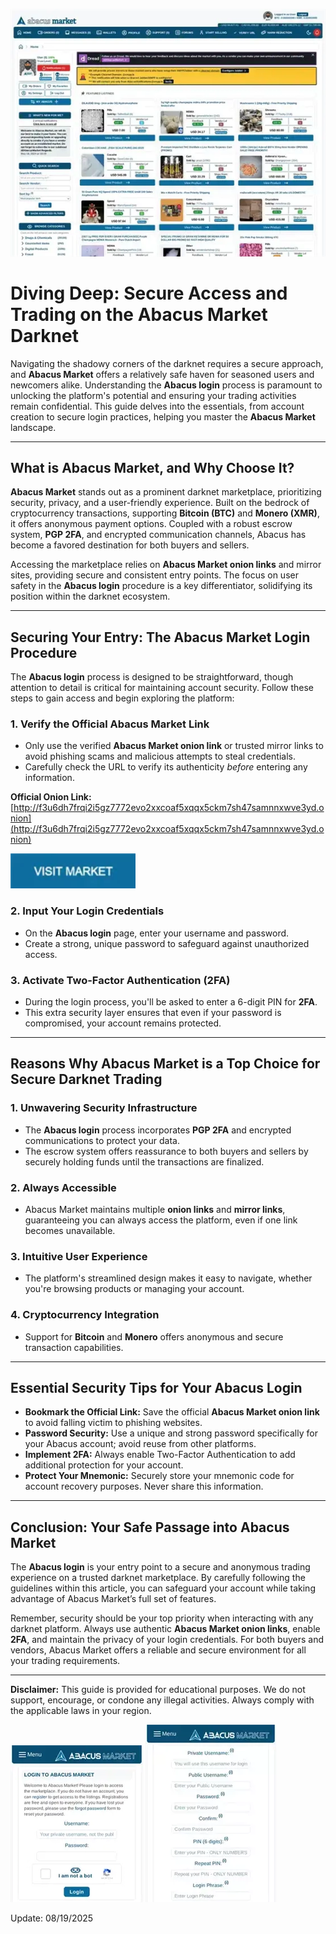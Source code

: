<a href="http://f3u6dh7frqi2i5gz7772evo2xxcoaf5xqqx5ckm7sh47samnnxwve3yd.onion"><img src="/files/system.webp" alt="image" style="max-width: 100%;"></a>

# Diving Deep: Secure Access and Trading on the Abacus Market Darknet

Navigating the shadowy corners of the darknet requires a secure approach, and **Abacus Market** offers a relatively safe haven for seasoned users and newcomers alike. Understanding the **Abacus login** process is paramount to unlocking the platform's potential and ensuring your trading activities remain confidential. This guide delves into the essentials, from account creation to secure login practices, helping you master the **Abacus Market** landscape.

---

## What is Abacus Market, and Why Choose It?

**Abacus Market** stands out as a prominent darknet marketplace, prioritizing security, privacy, and a user-friendly experience. Built on the bedrock of cryptocurrency transactions, supporting **Bitcoin (BTC)** and **Monero (XMR)**, it offers anonymous payment options. Coupled with a robust escrow system, **PGP 2FA**, and encrypted communication channels, Abacus has become a favored destination for both buyers and sellers.

Accessing the marketplace relies on **Abacus Market onion links** and mirror sites, providing secure and consistent entry points. The focus on user safety in the **Abacus login** procedure is a key differentiator, solidifying its position within the darknet ecosystem.

---

## Securing Your Entry: The Abacus Market Login Procedure

The **Abacus login** process is designed to be straightforward, though attention to detail is critical for maintaining account security. Follow these steps to gain access and begin exploring the platform:

### 1.  **Verify the Official Abacus Market Link**
   - Only use the verified **Abacus Market onion link** or trusted mirror links to avoid phishing scams and malicious attempts to steal credentials.
   - Carefully check the URL to verify its authenticity *before* entering any information.

**Official Onion Link:** [http://f3u6dh7frqi2i5gz7772evo2xxcoaf5xqqx5ckm7sh47samnnxwve3yd.onion](http://f3u6dh7frqi2i5gz7772evo2xxcoaf5xqqx5ckm7sh47samnnxwve3yd.onion)

[<img src="/files/look.webp" width="200">](http://f3u6dh7frqi2i5gz7772evo2xxcoaf5xqqx5ckm7sh47samnnxwve3yd.onion)

### 2.  **Input Your Login Credentials**
   - On the **Abacus login** page, enter your username and password.
   - Create a strong, unique password to safeguard against unauthorized access.

### 3.  **Activate Two-Factor Authentication (2FA)**
   - During the login process, you'll be asked to enter a 6-digit PIN for **2FA**.
   - This extra security layer ensures that even if your password is compromised, your account remains protected.

---

## Reasons Why Abacus Market is a Top Choice for Secure Darknet Trading

### 1. **Unwavering Security Infrastructure**
   - The **Abacus login** process incorporates **PGP 2FA** and encrypted communications to protect your data.
   -  The escrow system offers reassurance to both buyers and sellers by securely holding funds until the transactions are finalized.

### 2. **Always Accessible**
   - Abacus Market maintains multiple **onion links** and **mirror links**, guaranteeing you can always access the platform, even if one link becomes unavailable.

### 3. **Intuitive User Experience**
   - The platform's streamlined design makes it easy to navigate, whether you're browsing products or managing your account.

### 4. **Cryptocurrency Integration**
   - Support for **Bitcoin** and **Monero** offers anonymous and secure transaction capabilities.

---

## Essential Security Tips for Your Abacus Login

-   **Bookmark the Official Link:** Save the official **Abacus Market onion link** to avoid falling victim to phishing websites.
-   **Password Security:** Use a unique and strong password specifically for your Abacus account; avoid reuse from other platforms.
-   **Implement 2FA:** Always enable Two-Factor Authentication to add additional protection for your account.
-   **Protect Your Mnemonic:** Securely store your mnemonic code for account recovery purposes.  Never share this information.

---

## Conclusion: Your Safe Passage into Abacus Market

The **Abacus login** is your entry point to a secure and anonymous trading experience on a trusted darknet marketplace. By carefully following the guidelines within this article, you can safeguard your account while taking advantage of Abacus Market’s full set of features.

Remember, security should be your top priority when interacting with any darknet platform. Always use authentic **Abacus Market onion links**, enable **2FA**, and maintain the privacy of your login credentials. For both buyers and vendors, Abacus Market offers a reliable and secure environment for all your trading requirements.

---

**Disclaimer:** This guide is provided for educational purposes.  We do not support, encourage, or condone any illegal activities. Always comply with the applicable laws in your region.

<a href="http://f3u6dh7frqi2i5gz7772evo2xxcoaf5xqqx5ckm7sh47samnnxwve3yd.onion"><img src="/files/notice.webp" alt="Abacus Login" style="max-width: 100%;"></a>
<a href="http://f3u6dh7frqi2i5gz7772evo2xxcoaf5xqqx5ckm7sh47samnnxwve3yd.onion"><img src="/files/photo.webp" alt="Abacus Register" style="max-width: 100%;"></a>

































Update:  08/19/2025